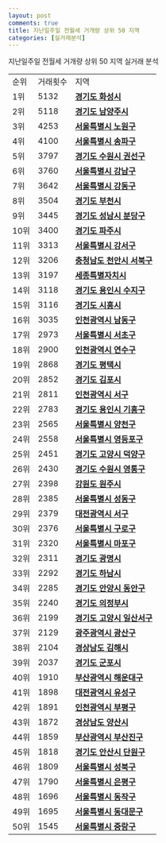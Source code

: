 ```yaml
---
layout: post
comments: true
title: 지난일주일 전월세 거개량 상위 50 지역
categories: [실거래분석]
---
```


지난일주일 전월세 거개량 상위 50 지역 실거래 분석

<table>
  <tr>
    <td>순위</td>
    <td>거래횟수</td>
    <td>지역</td>
  </tr>

  <tr>
    <td>1위</td>
    <td>5132</td>
    <td colspan="4" style="font-weight: bold;"><a href="/실거래가/2021/06/25/41590.html">경기도 화성시 </a></td>
  </tr>

  <tr>
    <td>2위</td>
    <td>5118</td>
    <td colspan="4" style="font-weight: bold;"><a href="/실거래가/2021/06/25/41360.html">경기도 남양주시 </a></td>
  </tr>

  <tr>
    <td>3위</td>
    <td>4253</td>
    <td colspan="4" style="font-weight: bold;"><a href="/실거래가/2021/06/25/11350.html">서울특별시 노원구 </a></td>
  </tr>

  <tr>
    <td>4위</td>
    <td>4100</td>
    <td colspan="4" style="font-weight: bold;"><a href="/실거래가/2021/06/25/11710.html">서울특별시 송파구 </a></td>
  </tr>

  <tr>
    <td>5위</td>
    <td>3797</td>
    <td colspan="4" style="font-weight: bold;"><a href="/실거래가/2021/06/25/41113.html">경기도 수원시 권선구 </a></td>
  </tr>

  <tr>
    <td>6위</td>
    <td>3760</td>
    <td colspan="4" style="font-weight: bold;"><a href="/실거래가/2021/06/25/11680.html">서울특별시 강남구 </a></td>
  </tr>

  <tr>
    <td>7위</td>
    <td>3642</td>
    <td colspan="4" style="font-weight: bold;"><a href="/실거래가/2021/06/25/11740.html">서울특별시 강동구 </a></td>
  </tr>

  <tr>
    <td>8위</td>
    <td>3504</td>
    <td colspan="4" style="font-weight: bold;"><a href="/실거래가/2021/06/25/41190.html">경기도 부천시 </a></td>
  </tr>

  <tr>
    <td>9위</td>
    <td>3445</td>
    <td colspan="4" style="font-weight: bold;"><a href="/실거래가/2021/06/25/41135.html">경기도 성남시 분당구 </a></td>
  </tr>

  <tr>
    <td>10위</td>
    <td>3400</td>
    <td colspan="4" style="font-weight: bold;"><a href="/실거래가/2021/06/25/41480.html">경기도 파주시 </a></td>
  </tr>

  <tr>
    <td>11위</td>
    <td>3313</td>
    <td colspan="4" style="font-weight: bold;"><a href="/실거래가/2021/06/25/11500.html">서울특별시 강서구 </a></td>
  </tr>

  <tr>
    <td>12위</td>
    <td>3206</td>
    <td colspan="4" style="font-weight: bold;"><a href="/실거래가/2021/06/25/44133.html">충청남도 천안시 서북구 </a></td>
  </tr>

  <tr>
    <td>13위</td>
    <td>3197</td>
    <td colspan="4" style="font-weight: bold;"><a href="/실거래가/2021/06/25/36110.html">세종특별자치시 </a></td>
  </tr>

  <tr>
    <td>14위</td>
    <td>3118</td>
    <td colspan="4" style="font-weight: bold;"><a href="/실거래가/2021/06/25/41465.html">경기도 용인시 수지구 </a></td>
  </tr>

  <tr>
    <td>15위</td>
    <td>3116</td>
    <td colspan="4" style="font-weight: bold;"><a href="/실거래가/2021/06/25/41390.html">경기도 시흥시 </a></td>
  </tr>

  <tr>
    <td>16위</td>
    <td>3035</td>
    <td colspan="4" style="font-weight: bold;"><a href="/실거래가/2021/06/25/28200.html">인천광역시 남동구 </a></td>
  </tr>

  <tr>
    <td>17위</td>
    <td>2973</td>
    <td colspan="4" style="font-weight: bold;"><a href="/실거래가/2021/06/25/11650.html">서울특별시 서초구 </a></td>
  </tr>

  <tr>
    <td>18위</td>
    <td>2900</td>
    <td colspan="4" style="font-weight: bold;"><a href="/실거래가/2021/06/25/28185.html">인천광역시 연수구 </a></td>
  </tr>

  <tr>
    <td>19위</td>
    <td>2868</td>
    <td colspan="4" style="font-weight: bold;"><a href="/실거래가/2021/06/25/41220.html">경기도 평택시 </a></td>
  </tr>

  <tr>
    <td>20위</td>
    <td>2852</td>
    <td colspan="4" style="font-weight: bold;"><a href="/실거래가/2021/06/25/41570.html">경기도 김포시 </a></td>
  </tr>

  <tr>
    <td>21위</td>
    <td>2811</td>
    <td colspan="4" style="font-weight: bold;"><a href="/실거래가/2021/06/25/28260.html">인천광역시 서구 </a></td>
  </tr>

  <tr>
    <td>22위</td>
    <td>2783</td>
    <td colspan="4" style="font-weight: bold;"><a href="/실거래가/2021/06/25/41463.html">경기도 용인시 기흥구 </a></td>
  </tr>

  <tr>
    <td>23위</td>
    <td>2565</td>
    <td colspan="4" style="font-weight: bold;"><a href="/실거래가/2021/06/25/11470.html">서울특별시 양천구 </a></td>
  </tr>

  <tr>
    <td>24위</td>
    <td>2558</td>
    <td colspan="4" style="font-weight: bold;"><a href="/실거래가/2021/06/25/11560.html">서울특별시 영등포구 </a></td>
  </tr>

  <tr>
    <td>25위</td>
    <td>2451</td>
    <td colspan="4" style="font-weight: bold;"><a href="/실거래가/2021/06/25/41281.html">경기도 고양시 덕양구 </a></td>
  </tr>

  <tr>
    <td>26위</td>
    <td>2430</td>
    <td colspan="4" style="font-weight: bold;"><a href="/실거래가/2021/06/25/41117.html">경기도 수원시 영통구 </a></td>
  </tr>

  <tr>
    <td>27위</td>
    <td>2398</td>
    <td colspan="4" style="font-weight: bold;"><a href="/실거래가/2021/06/25/42130.html">강원도 원주시 </a></td>
  </tr>

  <tr>
    <td>28위</td>
    <td>2385</td>
    <td colspan="4" style="font-weight: bold;"><a href="/실거래가/2021/06/25/11200.html">서울특별시 성동구 </a></td>
  </tr>

  <tr>
    <td>29위</td>
    <td>2379</td>
    <td colspan="4" style="font-weight: bold;"><a href="/실거래가/2021/06/25/30170.html">대전광역시 서구 </a></td>
  </tr>

  <tr>
    <td>30위</td>
    <td>2376</td>
    <td colspan="4" style="font-weight: bold;"><a href="/실거래가/2021/06/25/11530.html">서울특별시 구로구 </a></td>
  </tr>

  <tr>
    <td>31위</td>
    <td>2320</td>
    <td colspan="4" style="font-weight: bold;"><a href="/실거래가/2021/06/25/11440.html">서울특별시 마포구 </a></td>
  </tr>

  <tr>
    <td>32위</td>
    <td>2311</td>
    <td colspan="4" style="font-weight: bold;"><a href="/실거래가/2021/06/25/41210.html">경기도 광명시 </a></td>
  </tr>

  <tr>
    <td>33위</td>
    <td>2292</td>
    <td colspan="4" style="font-weight: bold;"><a href="/실거래가/2021/06/25/41450.html">경기도 하남시 </a></td>
  </tr>

  <tr>
    <td>34위</td>
    <td>2285</td>
    <td colspan="4" style="font-weight: bold;"><a href="/실거래가/2021/06/25/41173.html">경기도 안양시 동안구 </a></td>
  </tr>

  <tr>
    <td>35위</td>
    <td>2240</td>
    <td colspan="4" style="font-weight: bold;"><a href="/실거래가/2021/06/25/41150.html">경기도 의정부시 </a></td>
  </tr>

  <tr>
    <td>36위</td>
    <td>2199</td>
    <td colspan="4" style="font-weight: bold;"><a href="/실거래가/2021/06/25/41287.html">경기도 고양시 일산서구 </a></td>
  </tr>

  <tr>
    <td>37위</td>
    <td>2129</td>
    <td colspan="4" style="font-weight: bold;"><a href="/실거래가/2021/06/25/29200.html">광주광역시 광산구 </a></td>
  </tr>

  <tr>
    <td>38위</td>
    <td>2104</td>
    <td colspan="4" style="font-weight: bold;"><a href="/실거래가/2021/06/25/48250.html">경상남도 김해시 </a></td>
  </tr>

  <tr>
    <td>39위</td>
    <td>2037</td>
    <td colspan="4" style="font-weight: bold;"><a href="/실거래가/2021/06/25/41410.html">경기도 군포시 </a></td>
  </tr>

  <tr>
    <td>40위</td>
    <td>1910</td>
    <td colspan="4" style="font-weight: bold;"><a href="/실거래가/2021/06/25/26350.html">부산광역시 해운대구 </a></td>
  </tr>

  <tr>
    <td>41위</td>
    <td>1898</td>
    <td colspan="4" style="font-weight: bold;"><a href="/실거래가/2021/06/25/30200.html">대전광역시 유성구 </a></td>
  </tr>

  <tr>
    <td>42위</td>
    <td>1891</td>
    <td colspan="4" style="font-weight: bold;"><a href="/실거래가/2021/06/25/28237.html">인천광역시 부평구 </a></td>
  </tr>

  <tr>
    <td>43위</td>
    <td>1872</td>
    <td colspan="4" style="font-weight: bold;"><a href="/실거래가/2021/06/25/48330.html">경상남도 양산시 </a></td>
  </tr>

  <tr>
    <td>44위</td>
    <td>1859</td>
    <td colspan="4" style="font-weight: bold;"><a href="/실거래가/2021/06/25/26230.html">부산광역시 부산진구 </a></td>
  </tr>

  <tr>
    <td>45위</td>
    <td>1818</td>
    <td colspan="4" style="font-weight: bold;"><a href="/실거래가/2021/06/25/41273.html">경기도 안산시 단원구 </a></td>
  </tr>

  <tr>
    <td>46위</td>
    <td>1809</td>
    <td colspan="4" style="font-weight: bold;"><a href="/실거래가/2021/06/25/11290.html">서울특별시 성북구 </a></td>
  </tr>

  <tr>
    <td>47위</td>
    <td>1790</td>
    <td colspan="4" style="font-weight: bold;"><a href="/실거래가/2021/06/25/11380.html">서울특별시 은평구 </a></td>
  </tr>

  <tr>
    <td>48위</td>
    <td>1696</td>
    <td colspan="4" style="font-weight: bold;"><a href="/실거래가/2021/06/25/11590.html">서울특별시 동작구 </a></td>
  </tr>

  <tr>
    <td>49위</td>
    <td>1695</td>
    <td colspan="4" style="font-weight: bold;"><a href="/실거래가/2021/06/25/11230.html">서울특별시 동대문구 </a></td>
  </tr>

  <tr>
    <td>50위</td>
    <td>1545</td>
    <td colspan="4" style="font-weight: bold;"><a href="/실거래가/2021/06/25/11260.html">서울특별시 중랑구 </a></td>
  </tr>

</table>

